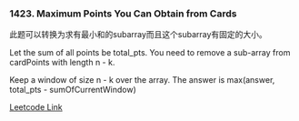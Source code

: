 ### 1423. Maximum Points You Can Obtain from Cards

此题可以转换为求有最小和的subarray而且这个subarray有固定的大小。

Let the sum of all points be total_pts. You need to remove a sub-array from cardPoints with length n - k.

Keep a window of size n - k over the array. The answer is max(answer, total_pts - sumOfCurrentWindow)

[Leetcode Link](https://leetcode.com/problems/maximum-points-you-can-obtain-from-cards/)
